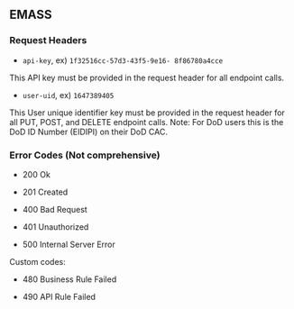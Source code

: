 ## EMASS

### Request Headers

* `api-key`, ex) `1f32516cc-57d3-43f5-9e16- 8f86780a4cce`

This API key must be provided in the request header for all endpoint calls.

* `user-uid`, ex) `1647389405`

This User unique identifier key must be provided in the request header for all PUT, POST, and DELETE endpoint calls.
Note: For DoD users this is the DoD ID Number (EIDIPI) on their DoD CAC.

### Error Codes (Not comprehensive)

* 200 Ok

* 201 Created

* 400 Bad Request

* 401 Unauthorized

* 500 Internal Server Error

Custom codes:

* 480 Business Rule Failed

* 490 API Rule Failed
